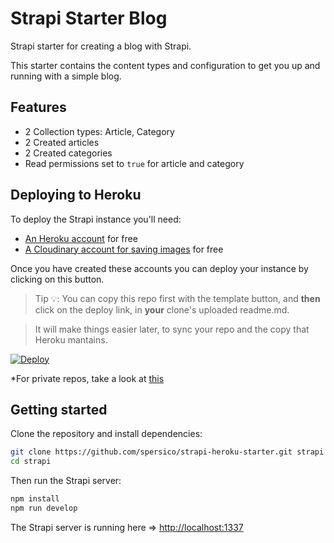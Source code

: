 # Strapi Starter Blog

Strapi starter for creating a blog with Strapi.

This starter contains the content types and configuration to get you up and running with a simple blog.

## Features

  - 2 Collection types: Article, Category
  - 2 Created articles
  - 2 Created categories
  - Read permissions set to `true` for article and category


## Deploying to Heroku

To deploy the Strapi instance you'll need:

- [An Heroku account](https://signup.heroku.com/) for free
- [A Cloudinary account for saving images](https://cloudinary.com/users/register/free) for free

Once you have created these accounts you can deploy your instance by clicking on this button.

> Tip 💡: You can copy this repo first with the template button, and **then** click on the deploy link, in **your** clone's uploaded readme.md. 

> It will make things easier later, to sync your repo and the copy that Heroku mantains. 

[![Deploy](https://www.herokucdn.com/deploy/button.svg)](https://heroku.com/deploy)

*For private repos, take a look at [this](https://devcenter.heroku.com/articles/heroku-button#private-github-repos)

## Getting started

Clone the repository and install dependencies:

```bash
git clone https://github.com/spersico/strapi-heroku-starter.git strapi
cd strapi
```

Then run the Strapi server:

```bash
npm install
npm run develop
```

The Strapi server is running here => [http://localhost:1337](http://localhost:1337)
